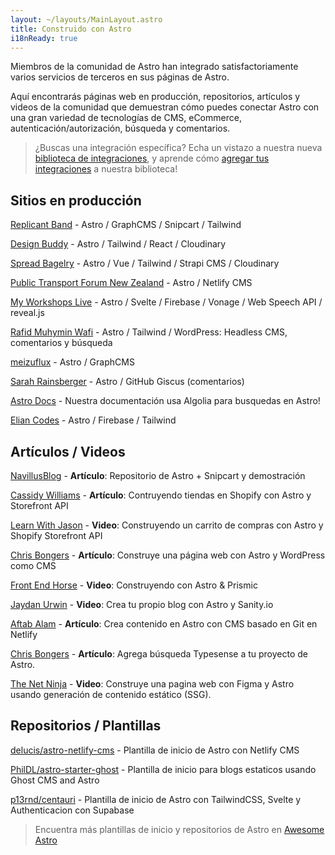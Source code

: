 ```yaml
---
layout: ~/layouts/MainLayout.astro
title: Construido con Astro
i18nReady: true
---
```


Miembros de la comunidad de Astro han integrado satisfactoriamente varios
servicios de terceros en sus páginas de Astro.

Aquí encontrarás páginas web en producción, repositorios, artículos y videos de
la comunidad que demuestran cómo puedes conectar Astro con una gran variedad de
tecnologías de CMS, eCommerce, autenticación/autorización, búsqueda y
comentarios.

> ¿Buscas una integración específica? Echa un vistazo a nuestra nueva
> [biblioteca de integraciones](https://astro.build/integrations), y aprende
> cómo
> [agregar tus integraciones](/en/guides/publish-to-npm/#integrations-library) a
> nuestra biblioteca!

## Sitios en producción

[Replicant Band](https://replicant.band) - Astro / GraphCMS / Snipcart /
Tailwind

[Design Buddy](https://design-buddy.netlify.app) - Astro / Tailwind / React /
Cloudinary

[Spread Bagelry](https://spreadbagelry.com) - Astro / Vue / Tailwind / Strapi
CMS / Cloudinary

[Public Transport Forum New Zealand](https://publictransportforum.nz/articles) -
Astro / Netlify CMS

[My Workshops Live](https://myworkshops.live) - Astro / Svelte / Firebase /
Vonage / Web Speech API / reveal.js

[Rafid Muhymin Wafi](https://softhardsystem.com/) - Astro / Tailwind /
WordPress: Headless CMS, comentarios y búsqueda

[meizuflux](https://meizuflux.com) - Astro / GraphCMS

[Sarah Rainsberger](https://www.rainsberger.ca/) - Astro / GitHub Giscus
(comentarios)

[Astro Docs](https://github.com/withastro/docs) - Nuestra documentación usa
Algolia para busquedas en Astro!

[Elian Codes](https://www.elian.codes/) - Astro / Firebase / Tailwind

## Artículos / Videos

[NavillusBlog](https://navillus.dev/blog/astro-plus-snipcart) - **Artículo**:
Repositorio de Astro + Snipcart y demostración

[Cassidy Williams](https://www.netlify.com/blog/2021/07/23/build-a-modern-shopping-site-with-astro-and-serverless-functions/) -
**Artículo**: Contruyendo tiendas en Shopify con Astro y Storefront API

[Learn With Jason](https://youtube.com/watch?v=FJOJmKFngLI) - **Video**:
Construyendo un carrito de compras con Astro y Shopify Storefront API

[Chris Bongers](https://blog.openreplay.com/building-an-astro-website-with-wordpress-as-a-headless-cms) -
**Artículo**: Construye una página web con Astro y WordPress como CMS

[Front End Horse](https://www.youtube.com/watch?v=qFUfuDSLdxM) - **Video**:
Construyendo con Astro & Prismic

[Jaydan Urwin](https://www.youtube.com/watch?v=-jAWLTfsSQw) - **Video**: Crea tu
propio blog con Astro y Sanity.io

[Aftab Alam](https://aalam.vercel.app/blog/astro-and-git-cms-netlify) -
**Artículo**: Crea contenido en Astro con CMS basado en Git en Netlify

[Chris Bongers](https://aviyel.com/post/1006/adding-typesense-search-to-an-astro-static-generated-website) -
**Artículo**: Agrega búsqueda Typesense a tu proyecto de Astro.

[The Net Ninja](https://www.youtube.com/playlist?list=PL4cUxeGkcC9hZm9NYpd4G-jhoeEk0ls--) -
**Video**: Construye una pagina web con Figma y Astro usando generación de
contenido estático (SSG).

## Repositorios / Plantillas

[delucis/astro-netlify-cms](https://github.com/delucis/astro-netlify-cms/) -
Plantilla de inicio de Astro con Netlify CMS

[PhilDL/astro-starter-ghost](https://github.com/PhilDL/astro-starter-ghost) -
Plantilla de inicio para blogs estaticos usando Ghost CMS and Astro

[p13rnd/centauri](https://github.com/p13rnd/centauri) - Plantilla de inicio de
Astro con TailwindCSS, Svelte y Authenticacion con Supabase

> Encuentra más plantillas de inicio y repositorios de Astro en
> [Awesome Astro](https://github.com/one-aalam/awesome-astro#%E2%84%B9%EF%B8%8F-repositoriesstarter-kitscomponents)

